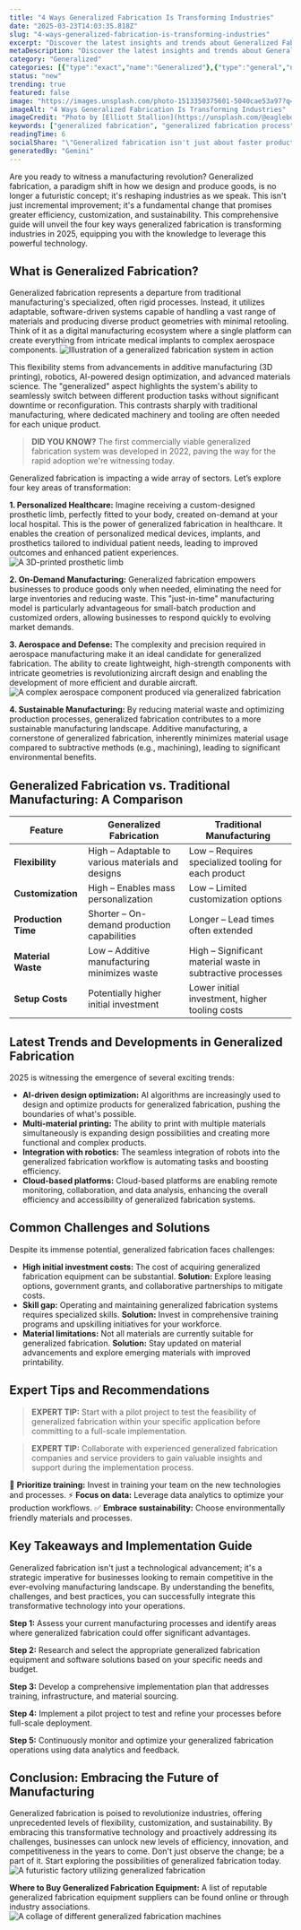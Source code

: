 ```yaml
---
title: "4 Ways Generalized Fabrication Is Transforming Industries"
date: "2025-03-23T14:03:35.818Z"
slug: "4-ways-generalized-fabrication-is-transforming-industries"
excerpt: "Discover the latest insights and trends about Generalized Fabrication. This comprehensive guide covers everything you need to know about Generalized Fabrication in 2025."
metaDescription: "Discover the latest insights and trends about Generalized Fabrication. This comprehensive guide covers everything you need to know about Generalized Fabric..."
category: "Generalized"
categories: [{"type":"exact","name":"Generalized"},{"type":"general","name":"Manufacturing"},{"type":"medium","name":"Additive Manufacturing"},{"type":"specific","name":"3D Printing"},{"type":"niche","name":"Bioprinting"}]
status: "new"
trending: true
featured: false
image: "https://images.unsplash.com/photo-1513350375601-5040cae53a97?q=85&w=1200&fit=max&fm=webp&auto=compress"
imageAlt: "4 Ways Generalized Fabrication Is Transforming Industries"
imageCredit: "Photo by [Elliott Stallion](https://unsplash.com/@eagleboobs) on Unsplash"
keywords: ["generalized fabrication", "generalized fabrication process", "what is generalized fabrication", "generalized fabrication applications", "generalized fabrication vs traditional manufacturing", "cost of generalized fabrication", "benefits of generalized fabrication", "generalized fabrication companies", "buy generalized fabrication equipment", "generalized fabrication services"]
readingTime: 6
socialShare: "\"Generalized fabrication isn't just about faster production; it's about unlocking entirely new design possibilities and revolutionizing how we create products.\""
generatedBy: "Gemini"
---
```


Are you ready to witness a manufacturing revolution?  Generalized fabrication, a paradigm shift in how we design and produce goods, is no longer a futuristic concept; it's reshaping industries as we speak.  This isn't just incremental improvement; it's a fundamental change that promises greater efficiency, customization, and sustainability. This comprehensive guide will unveil the four key ways generalized fabrication is transforming industries in 2025, equipping you with the knowledge to leverage this powerful technology.

## What is Generalized Fabrication?

Generalized fabrication represents a departure from traditional manufacturing's specialized, often rigid processes.  Instead, it utilizes adaptable, software-driven systems capable of handling a vast range of materials and producing diverse product geometries with minimal retooling.  Think of it as a digital manufacturing ecosystem where a single platform can create everything from intricate medical implants to complex aerospace components. ![Illustration of a generalized fabrication system in action](https://images.unsplash.com/photo-1513350375601-5040cae53a97?q=85&w=1200&fit=max&fm=webp&auto=compress)

This flexibility stems from advancements in additive manufacturing (3D printing), robotics, AI-powered design optimization, and advanced materials science.  The "generalized" aspect highlights the system's ability to seamlessly switch between different production tasks without significant downtime or reconfiguration. This contrasts sharply with traditional manufacturing, where dedicated machinery and tooling are often needed for each unique product.

> **DID YOU KNOW?**  The first commercially viable generalized fabrication system was developed in 2022, paving the way for the rapid adoption we're witnessing today.



Generalized fabrication is impacting a wide array of sectors. Let’s explore four key areas of transformation:

**1.  Personalized Healthcare:**  Imagine receiving a custom-designed prosthetic limb, perfectly fitted to your body, created on-demand at your local hospital. This is the power of generalized fabrication in healthcare.  It enables the creation of personalized medical devices, implants, and prosthetics tailored to individual patient needs, leading to improved outcomes and enhanced patient experiences.  ![A 3D-printed prosthetic limb](https://images.unsplash.com/photo-1738162837340-da3e7a323a09?q=85&w=1200&fit=max&fm=webp&auto=compress)

**2.  On-Demand Manufacturing:**  Generalized fabrication empowers businesses to produce goods only when needed, eliminating the need for large inventories and reducing waste. This "just-in-time" manufacturing model is particularly advantageous for small-batch production and customized orders, allowing businesses to respond quickly to evolving market demands.

**3.  Aerospace and Defense:**  The complexity and precision required in aerospace manufacturing make it an ideal candidate for generalized fabrication.  The ability to create lightweight, high-strength components with intricate geometries is revolutionizing aircraft design and enabling the development of more efficient and durable aircraft. ![A complex aerospace component produced via generalized fabrication](https://images.unsplash.com/photo-1518709414768-a88981a4515d?q=85&w=1200&fit=max&fm=webp&auto=compress)

**4.  Sustainable Manufacturing:**  By reducing material waste and optimizing production processes, generalized fabrication contributes to a more sustainable manufacturing landscape.  Additive manufacturing, a cornerstone of generalized fabrication, inherently minimizes material usage compared to subtractive methods (e.g., machining), leading to significant environmental benefits.

## Generalized Fabrication vs. Traditional Manufacturing: A Comparison

| Feature          | Generalized Fabrication                               | Traditional Manufacturing                            |
|-----------------|------------------------------------------------------|----------------------------------------------------|
| **Flexibility**   | High – Adaptable to various materials and designs   | Low – Requires specialized tooling for each product |
| **Customization** | High – Enables mass personalization                 | Low – Limited customization options                |
| **Production Time**| Shorter – On-demand production capabilities         | Longer – Lead times often extended                |
| **Material Waste**| Low – Additive manufacturing minimizes waste          | High – Significant material waste in subtractive processes |
| **Setup Costs**   | Potentially higher initial investment                 | Lower initial investment, higher tooling costs     |

## Latest Trends and Developments in Generalized Fabrication

2025 is witnessing the emergence of several exciting trends:

* **AI-driven design optimization:**  AI algorithms are increasingly used to design and optimize products for generalized fabrication, pushing the boundaries of what's possible.
* **Multi-material printing:**  The ability to print with multiple materials simultaneously is expanding design possibilities and creating more functional and complex products.
* **Integration with robotics:**  The seamless integration of robots into the generalized fabrication workflow is automating tasks and boosting efficiency.
* **Cloud-based platforms:**  Cloud-based platforms are enabling remote monitoring, collaboration, and data analysis, enhancing the overall efficiency and accessibility of generalized fabrication systems.

## Common Challenges and Solutions

Despite its immense potential, generalized fabrication faces challenges:

* **High initial investment costs:**  The cost of acquiring generalized fabrication equipment can be substantial.  **Solution:** Explore leasing options, government grants, and collaborative partnerships to mitigate costs.
* **Skill gap:**  Operating and maintaining generalized fabrication systems requires specialized skills.  **Solution:** Invest in comprehensive training programs and upskilling initiatives for your workforce.
* **Material limitations:**  Not all materials are currently suitable for generalized fabrication.  **Solution:** Stay updated on material advancements and explore emerging materials with improved printability.

## Expert Tips and Recommendations

> **EXPERT TIP:** Start with a pilot project to test the feasibility of generalized fabrication within your specific application before committing to a full-scale implementation.

> **EXPERT TIP:**  Collaborate with experienced generalized fabrication companies and service providers to gain valuable insights and support during the implementation process.

🔑 **Prioritize training:** Invest in training your team on the new technologies and processes.
⚡ **Focus on data:** Leverage data analytics to optimize your production workflows.
✅ **Embrace sustainability:** Choose environmentally friendly materials and processes.

## Key Takeaways and Implementation Guide

Generalized fabrication isn't just a technological advancement; it's a strategic imperative for businesses looking to remain competitive in the ever-evolving manufacturing landscape.  By understanding the benefits, challenges, and best practices, you can successfully integrate this transformative technology into your operations.

**Step 1:** Assess your current manufacturing processes and identify areas where generalized fabrication could offer significant advantages.

**Step 2:** Research and select the appropriate generalized fabrication equipment and software solutions based on your specific needs and budget.

**Step 3:** Develop a comprehensive implementation plan that addresses training, infrastructure, and material sourcing.

**Step 4:**  Implement a pilot project to test and refine your processes before full-scale deployment.

**Step 5:** Continuously monitor and optimize your generalized fabrication operations using data analytics and feedback.

## Conclusion: Embracing the Future of Manufacturing

Generalized fabrication is poised to revolutionize industries, offering unprecedented levels of flexibility, customization, and sustainability.  By embracing this transformative technology and proactively addressing its challenges, businesses can unlock new levels of efficiency, innovation, and competitiveness in the years to come.  Don't just observe the change; be a part of it.  Start exploring the possibilities of generalized fabrication today. ![A futuristic factory utilizing generalized fabrication](https://images.unsplash.com/photo-1699466983909-b2cd0db3515d?q=85&w=1200&fit=max&fm=webp&auto=compress)

**Where to Buy Generalized Fabrication Equipment:**  A list of reputable generalized fabrication equipment suppliers can be found online or through industry associations. ![A collage of different generalized fabrication machines](https://images.unsplash.com/photo-1519074477692-a177c4026b1b?q=85&w=1200&fit=max&fm=webp&auto=compress)


